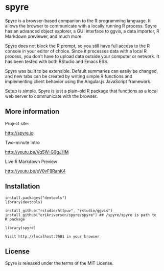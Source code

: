 spyre
=====

Spyre is a browser-based companion to the R programming language. It
allows the browser to communicate with a locally running R
process. Spyre has an advanced object explorer, a GUI interface to
ggvis, a data importer, R Markdown previewer, and much more.

Spyre does not block the R prompt, so you still have full access to
the R console in your editor of choice. Since it processes data with a
local R process, you don't have to upload data outside your computer
or network.  It has been tested with both RStudio and Emacs ESS.

Spyre was built to be extensible. Default summaries can easily be
changed, and new tabs can be created by writing simple R functions and
implementing client behavior using the Angular.js JavaScript
framework.

Setup is simple. Spyre is just a plain-old R package that functions as
a local web server to communicate with the browser.

## More information

Project site:

http://spyre.io

Two-minute Intro

http://youtu.be/Vq5W-G0gJHM

Live R Markdown Preview

http://youtu.be/oV0vF8RanK4

## Installation

````
install.packages("devtools")
library(devtools)

install_github("rstudio/httpuv", "rstudio/ggvis")
install_github("erikriverson/spyre/spyre") ## /spyre/spyre is path to R package

library(spyre)

Visit http://localhost:7681 in your browser
````

## License

Spyre is released under the terms of the MIT License.
